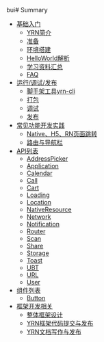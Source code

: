 bui# Summary

* [基础入门]()
    * [YRN简介](README.md)
    * [准备](Prepare.md)
    * [环境搭建](Environment.md)
    * [HelloWorld解析](HelloWorld.md)
    * [学习资料汇总](Documents.md)
    * [FAQ](FAQ.md)
* [运行/调试/发布]()
    * [脚手架工具yrn-cli](yrn-cli.md)
    * [打包](Package.md)
    * [调试](debugging.md)
    * [发布](Deploy.md)
* [常见功能开发实践]()
    * [Native、H5、RN页面跳转](NavigationWithNativeH5RN.md)
    * [路由与导航栏](NavigationAndNavigationBar.md)
* [API列表](API.md)
    * [AddressPicker](AddressPicker.md)
    * [Application](Application.md)
    * [Calendar](Calendar.md)
    * [Call](Call.md)
    * [Cart](Cart.md)
    * [Loading](Loading.md)
    * [Location](Location.md)
    * [NativeResource](NativeResource.md)
    * [Network](Network.md)
    * [Notification](Notification.md)
    * [Router](Router.md)
    * [Scan](Scan.md)
    * [Share](Share.md)
    * [Storage](Storage.md)
    * [Toast](Toast.md)
    * [UBT](UBT.md)
    * [URL](URL.md)
    * [User](User.md)
* [组件列表](Components.md)
    * [Button](Button.md)
* [框架开发相关](framework.md)
    * [整体框架设计](FrameworkDesign.md)
    * [YRN框架代码提交与发布](FrameworkDeploy.md)
    * [YRN文档写作与发布](DocDeploy.md)